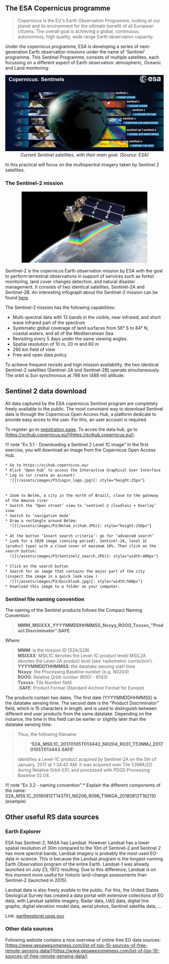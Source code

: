 ## The ESA Copernicus programme

> Copernicus is the EU's Earth Observation Programme, looking at our planet and its environment for the ultimate benefit of all European citizens. The overall goal is achieving a global, continuous, autonomous, high quality, wide range Earth observation capacity. 

Under the copernicus programme, ESA is developing a series of next-generation Earth observation missions under the name of 'Sentinel' programme. This Sentinel Programme, consists of multiple satellites, each focussing on a different aspect of Earth observation: atmospheric, Oceanic and Land monitoring:

<p align="center">
<img src="assets/images/P3/Sentinel_overview.JPG" width="650">
<em> Current Sentinel satellites, with their main goal. (Source: ESA) </em> 
</p>


In this practical will focus on the multispectral imagery taken by Sentinel 2 satellites. 

### The Sentinel-2 mission

<p align="center">
<img src="assets/images/P3/Sentinel2.jpg" width="400">
</p>



Sentinel-2 is the copernicus Earth observation mission by ESA with the goal to perform terrestrial observations in support of services such as forest monitoring, land cover changes detection, and natural disaster management. It consists of two identical satellites, Sentinel-2A and Sentinel-2B. An interesting infograph about the Sentinel-2 mission can be found [here](https://sentinel.esa.int/documents/247904/4180891/Sentinel-2-infographic.pdf). 

The Sentinel-2 mission has the following capabilities:

- Multi-spectral data with 13 bands in the visible, near infrared, and short wave infrared part of the spectrum
- Systematic global coverage of land surfaces from 56° S to 84° N, coastal waters, and all of the Mediterranean Sea
- Revisiting every 5 days under the same viewing angles. 
- Spatial resolution of 10 m, 20 m and 60 m
- 290 km field of view
- Free and open data policy

To achieve frequent revisits and high mission availability, the two identical Sentinel-2 satellites (Sentinel-2A and Sentinel-2B) operate simultaneously. The orbit is Sun synchronous at 786 km (488 mi) altitude. 

## Sentinel 2 data download

All data captured by the ESA copernicus Sentinel program are completely freely available to the public. The most convinient way to download Sentinel data is through the Copernicus Open Access Hub, a platform dedicate to provide easy acces to the user. For this, an user account is required.  

To register go to [registration page](https://scihub.copernicus.eu/dhus/#/self-registration). To acces the data hub, go to [https://scihub.copernicus.eu/](https://scihub.copernicus.eu/).



!!! note "Ex 3.1 - Downloading a Sentinel 2 Level 1C image"
    In the first exercise, you will download an image from the Copernicus Open Access Hub.  

    * Go to https://scihub.copernicus.eu/ 
    * Klick ‘Open hub’ to access the Interactive Graphical User Interface
    * Log in (or create an account)  
      ![](/assets/images/P3/Login_logo.jpg){: style="height:25px"}  
     

    * Zoom to Belèm, a city in the north of Brazil, close to the gateway of the Amazon river
    * Switch the ‘Open street’ view to ‘sentinel-2 cloudless + Overlay’ view 
    * Switch to ‘navigation mode’
    * Draw a rectangle around Belèm:  
      ![](/assets/images/P3/Belem_scihub.JPG){: style="height:250px"}  

    * At the button ‘Insert search criteria’: go for ‘advanced search’
    * Look for a 2020 image (sensing period), Sentinel-2A, level 1C (product type) with a cloud cover of maximum 10%. Then click on the search button:  
      ![](/assets/images/P3/Sentinel2_search.JPG){: style="width:400px"}  
 
    * Click on the search button  
    * Search for an image that contains the major part of the city (inspect the image in a quick look view )
      ![](/assets/images/P3/Quicklook.jpg){: style="width:500px"}
    * Download this image to a folder on your computer.


### Sentinel file naming convention
The naming of the Sentinel products follows the Compact Naming Convention:
> **MMM_MSIXXX_YYYYMMDDHHMMSS_Nxxyy_ROOO_Txxxxx_"Product Discriminator".SAFE**  

Where:    
> **MMM**: is the mission ID (S2A/S2B)  
> **MSIXXX**: MSIL1C denotes the Level-1C product level/ MSIL2A denotes the Level-2A product level (see ‘radiometric correction’).  
> **YYYYMMDDTHHMMSS**: the datatake sensing start time  
> **Nxxyy**: the Processing Baseline number (e.g. N0204)  
> **ROOO**: Relative Orbit number (R001 - R143)  
> **Txxxxx**: Tile Number field  
> **.SAFE**: Product Format (Standard Archive Format for Europe)  

The products contain two dates. The first date (YYYYMMDDHHMMSS) is the datatake sensing time. The second date is the "Product Discriminator" field, which is 15 characters in length, and is used to distinguish between different end user products from the same datatake. Depending on the instance, the time in this field can be earlier or slightly later than the datatake sensing time.  

> Thus, the following filename  

>>**‘S2A_MSIL1C_20170105T013442_N0204_R031_T53NMJ_20170105T013443.SAFE’**  

> identifies a Level-1C product acquired by Sentinel-2A on the 5th of January, 2017 at 1:34:42 AM. It was acquired over Tile 53NMJ(2) during Relative Orbit 031, and processed with PDGS Processing Baseline 02.04.


!!! note "Ex 3.2 - naming convention"
    * Explain the different components of the name: S2A_MSIL1C_20180812T143751_N0206_R096_T19KGA_20180812T182110 (example)


## Other useful RS data sources

### Earth Explorer
ESA has Sentinel-2, NASA has Landsat. However Landsat has a lower spatial resolution of 30m compared to the 10m of Sentinel-2 and Sentinel 2 has more spectral bands, Landsat imagery is probably the most used EO-data in science. This is because the Landsat program is the longest-running Earth Observation program of the entire Earth. Landsat-1 was already launched on July 23, 1972 resulting. Due to this difference, Landsat is on this moment more useful for historic land-change assessments than Sentinel-2 (launched in 2015).

Landsat data is also freely avaible to the public. For this, the United States Geological Survey  has created a data portal with extensive collections of EO data, with Landsat satellite imagery, Radar data, UAS data, digital line graphs, digital elevation model data, aerial photos, Sentinel satellite data, ...

Link: [earthexplorer.usgs.gov](http://earthexplorer.usgs.gov)

### Other data sources
Following website contains a nice overview of online free EO data sources:
[https://www.geoawesomeness.com/list-of-top-10-sources-of-free-remote-sensing-data/](https://www.geoawesomeness.com/list-of-top-10-sources-of-free-remote-sensing-data/)